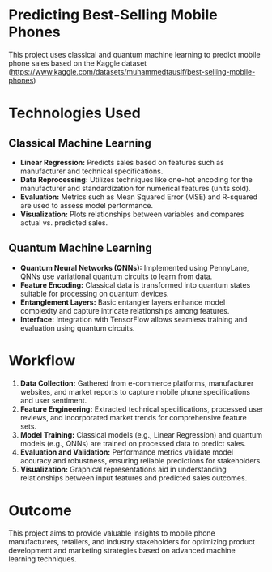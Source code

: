 # Predicting Best-Selling Mobile Phones
This project uses classical and quantum machine learning to predict mobile phone sales based on the Kaggle dataset (https://www.kaggle.com/datasets/muhammedtausif/best-selling-mobile-phones)

# Technologies Used
## Classical Machine Learning
- **Linear Regression:** Predicts sales based on features such as manufacturer and technical specifications. 
- **Data Reprocessing:** Utilizes techniques like one-hot encoding for the manufacturer and standardization for numerical features (units sold).
- **Evaluation:** Metrics such as Mean Squared Error (MSE) and R-squared are used to assess model performance.
- **Visualization:** Plots relationships between variables and compares actual vs. predicted sales.
## Quantum Machine Learning
- **Quantum Neural Networks (QNNs):** Implemented using PennyLane, QNNs use variational quantum circuits to learn from data.
- **Feature Encoding:** Classical data is transformed into quantum states suitable for processing on quantum devices.
- **Entanglement Layers:** Basic entangler layers enhance model complexity and capture intricate relationships among features.
- **Interface:** Integration with TensorFlow allows seamless training and evaluation using quantum circuits.
# Workflow
1. **Data Collection:** Gathered from e-commerce platforms, manufacturer websites, and market reports to capture mobile phone specifications and user sentiment.
2. **Feature Engineering:** Extracted technical specifications, processed user reviews, and incorporated market trends for comprehensive feature sets.
3. **Model Training:** Classical models (e.g., Linear Regression) and quantum models (e.g., QNNs) are trained on processed data to predict sales.
4.  **Evaluation and Validation:** Performance metrics validate model accuracy and robustness, ensuring reliable predictions for stakeholders.
5.  **Visualization:** Graphical representations aid in understanding relationships between input features and predicted sales outcomes.

# Outcome
This project aims to provide valuable insights to mobile phone manufacturers, retailers, and industry stakeholders for optimizing product development and marketing strategies based on advanced machine learning techniques.
